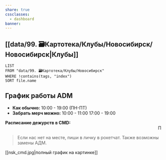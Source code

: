 ```yaml
---
share: true
cssclasses:
  - dashboard
banner: 
---
```


## [[data/99. 🗃️Картотека/Клубы/Новосибирск/Новосибирск|Клубы]]
```dataview
LIST
FROM "data/99. 🗃️Картотека/Клубы/Новосибирск"
WHERE !contains(tags, "index")
SORT file.name
```

## График работы ADM 
- **Как обычно:** 
	10:00 - 19:00 (ПН-ПТ)
- **Забрать мерч можно:**
	10:00 - 11:00
	17:00 - 19:00

**Расписание дежурств в CMD:**
<marquee class="sampleMarquee" direction="left" scrollamount="18" behavior="scroll">Понедельник - Катя | Вторник - Виолетта | Среда - Аня | Четверг - Лиля | Пятница - Ксюша</marquee>

> Если нас нет на месте, пиши в личку в рокетчат.
> Также возможны замены АДМ.

[[nsk_cmd.jpg|полный график на картинке]]

